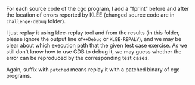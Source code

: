 For each source code of the cgc program, I add a "fprint" before and after the location of errors reported by KLEE (changed source code are in `challenge-debug` folder).

I just replay it using klee-replay tool and from the results (in this folder, please ignore the output line of`++Debug` or `KLEE-REPALY`), and we may be clear about which execution path that the given test case exercise. As we still don't know how to use GDB to debug it, we may guess whether the error can be reproduced by the corresponding test cases. 

Again, suffix with `patched` means replay it with a patched binary of cgc programs. 
